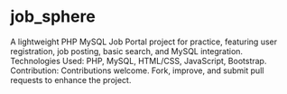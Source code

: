 # job_sphere
A lightweight PHP MySQL Job Portal project for practice, featuring user registration, job posting, basic search, and MySQL integration.  Technologies Used: PHP, MySQL, HTML/CSS, JavaScript, Bootstrap.  Contribution: Contributions welcome. Fork, improve, and submit pull requests to enhance the project.
